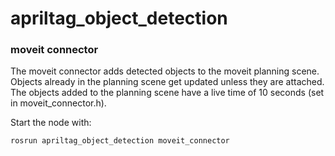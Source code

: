 # apriltag_object_detection


### moveit connector

The moveit connector adds detected objects to the moveit planning scene. 
Objects already in the planning scene get updated unless they are attached. 
The objects added to the planning scene have a live time of 10 seconds (set in moveit_connector.h).

Start the node with:
```
rosrun apriltag_object_detection moveit_connector
```
